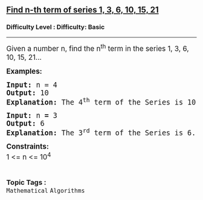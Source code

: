 <h2><a href="https://www.geeksforgeeks.org/problems/find-n-th-term-of-series-1-3-6-10-15-215506/1?page=3&difficulty=Basic&status=unsolved,attempted&sortBy=accuracy">Find n-th term of series 1, 3, 6, 10, 15, 21</a></h2><h3>Difficulty Level : Difficulty: Basic</h3><hr><div class="problems_problem_content__Xm_eO"><p><span style="font-size: 14pt;">Given a number n, find the n<sup>th</sup> term in the series 1, 3, 6, 10, 15, 21…</span></p>
<p><span style="font-size: 14pt;"><strong>Examples:</strong></span></p>
<pre><span style="font-size: 14pt;"><strong>Input:</strong> n = 4 
<strong>Output: </strong>10
<strong>Explanation: </strong>The 4<sup>th</sup> term of the Series is 10.</span></pre>
<pre><span style="font-size: 14pt;"><strong>Input:</strong> n<strong> = </strong>3 
<strong>Output: </strong>6
<strong>Explanation: </strong>The 3<sup>rd</sup> term of the Series is 6.</span></pre>
<p><span style="font-size: 14pt;"><strong>Constraints:</strong></span><br><span style="font-size: 14pt;">1 &lt;= n &lt;= 10<sup>4</sup></span></p></div><br><p><span style=font-size:18px><strong>Topic Tags : </strong><br><code>Mathematical</code>&nbsp;<code>Algorithms</code>&nbsp;